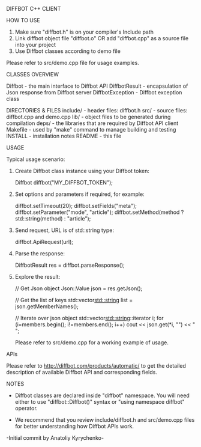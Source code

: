 DIFFBOT C++ CLIENT

HOW TO USE

  1) Make sure "diffbot.h" is on your compiler's Include path
  4) Link diffbot object file "diffbot.o" OR add "diffbot.cpp" as a source file into your project
  3) Use Diffbot classes according to demo file

  Please refer to src/demo.cpp file for usage examples.

CLASSES OVERVIEW

  Diffbot - the main interface to Diffbot API
  DiffbotResult - encapsulation of Json response from Diffbot server
  DiffbotException - Diffbot exception class

DIRECTORIES & FILES
  include/  - header files: diffbot.h
  src/      - source files: diffbot.cpp and demo.cpp
  lib/      - object files to be generated during compilation
  deps/     - the libraries that are required by Diffbot API client
  Makefile  - used by "make" command to manage building and testing
  INSTALL   - installation notes
  README    - this file

USAGE

 Typical usage scenario:

 1) Create Diffbot class instance using your Diffbot token:

	Diffbot diffbot("MY_DIFFBOT_TOKEN");

 2) Set options and parameters if required, for example:

	diffbot.setTimeout(20);
	diffbot.setFields("meta");
	diffbot.setParameter("mode", "article");
	diffbot.setMethod(method ? std::string(method) : "article");

 3) Send request, URL is of std::string type:

	diffbot.ApiRequest(url);

 4) Parse the response:

	DiffbotResult res = diffbot.parseResponse();

 5) Explore the result:

	// Get Json object
	Json::Value json = res.getJson();

	// Get the list of keys
	std::vector<std::string> list = json.getMemberNames();

	// Iterate over json object
	std::vector<std::string>::iterator i;
	for (i=members.begin(); i!=members.end(); i++) cout << json.get(*i, "") << " ";

     Please refer to src/demo.cpp for a working example of usage.

APIs

  Please refer to http://diffbot.com/products/automatic/  to get the detailed description of available Diffbot API
  and corresponding fields.
   
NOTES

  - Diffbot classes are declared inside "diffbot" namespace.
  You will need either to use "diffbot::Diffbot()" syntax or "using namespace diffbot" operator.

  - We recommend that you review include/diffbot.h and src/demo.cpp files for better understanding how Diffbot APIs work.

-Initial commit by Anatoliy Kyrychenko-
